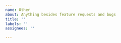 ```yaml
---
name: Other
about: Anything besides feature requests and bugs
title: ''
labels: ''
assignees: ''

---
```



